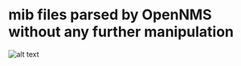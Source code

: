 # mib files parsed by OpenNMS without any further manipulation


![alt text](../images/OpenNMSMibCompilerConsol.png "Figure cOpenNMSMibCompilerConsol.png" )